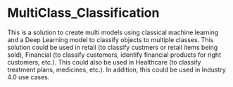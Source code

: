 # MultiClass_Classification
This is a solution to create multi models using classical machine learning and a Deep Learning model to classify objects to multiple classes. This solution could be used in retail (to classify custmers or retail items being sold), Financial (to classify customers, identify financial products for right customers, etc.). This could also be used in Healthcare (to classify treatment plans, medicines, etc.). In addition, this could be used in Industry 4.0 use cases.
